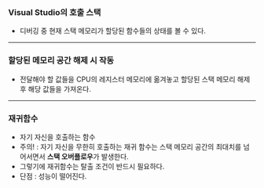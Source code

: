### Visual Studio의 호출 스택

- 디버깅 중 현재 스택 메모리가 할당된 함수들의 상태를 볼 수 있다.

---

### 할당된 메모리 공간 해제 시 작동

- 전달해야 할 값들을 CPU의 레지스터 메모리에 옮겨놓고 할당된 스택 메모리 해제 후 해당 값들을 가져온다.

---

### 재귀함수

- 자기 자신을 호출하는 함수
- 주의! : 자기 자신을 무한히 호출하는 재귀 함수는 스택 메모리 공간의 최대치를 넘어서면서 **스택 오버플로우**가 발생한다.
- 그렇기에 재귀함수는 탈출 조건이 반드시 필요하다.
- 단점 : 성능이 떨어진다.
